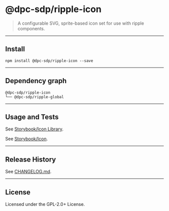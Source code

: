 # @dpc-sdp/ripple-icon

> A configurable SVG, sprite-based icon set for use with ripple components.

--------------------------------------------------------------------------------

## Install

```shell
npm install @dpc-sdp/ripple-icon --save
```

--------------------------------------------------------------------------------

## Dependency graph

```shell
@dpc-sdp/ripple-icon
└── @dpc-sdp/ripple-global
```

--------------------------------------------------------------------------------

## Usage and Tests

See [Storybook/Icon Library](https://storybook-ripple-master.lagoon.vicsdp.amazee.io/?selectedKind=Atoms/Icon&selectedStory=Icon%20Library).

See [Storybook/Icon](https://storybook-ripple-master.lagoon.vicsdp.amazee.io/?selectedKind=Atoms/Icon&selectedStory=Icon).

--------------------------------------------------------------------------------

## Release History

See [CHANGELOG.md](./CHANGELOG.md).

--------------------------------------------------------------------------------

## License

Licensed under the GPL-2.0+ License.
